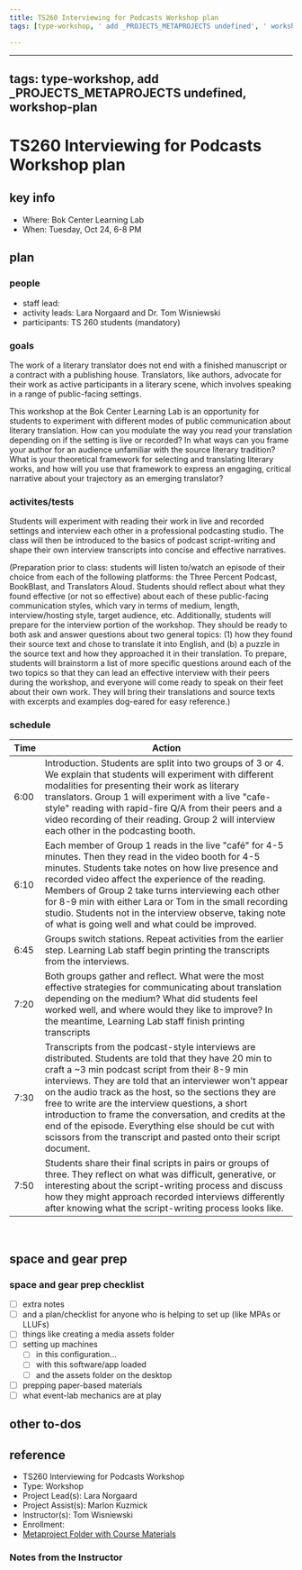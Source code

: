 ```yaml
---
title: TS260 Interviewing for Podcasts Workshop plan
tags: [type-workshop, ' add _PROJECTS_METAPROJECTS undefined', ' workshop-plan']

---
```


---
tags: type-workshop, add _PROJECTS_METAPROJECTS undefined, workshop-plan
---


# TS260 Interviewing for Podcasts Workshop plan

## key info
- Where: Bok Center Learning Lab
- When: Tuesday, Oct 24, 6-8 PM

## plan

### people
* staff lead:
* activity leads: Lara Norgaard and Dr. Tom Wisniewski
* participants: TS 260 students (mandatory)
### goals

The work of a literary translator does not end with a finished manuscript or a contract with a publishing house. Translators, like authors, advocate for their work as active participants in a literary scene, which involves speaking in a range of public-facing settings. 

This workshop at the Bok Center Learning Lab is an opportunity for students to experiment with different modes of public communication about literary translation. How can you modulate the way you read your translation depending on if the setting is live or recorded? In what ways can you frame your author for an audience unfamiliar with the source literary tradition? What is your theoretical framework for selecting and translating literary works, and how will you use that framework to express an engaging, critical narrative about your trajectory as an emerging translator?

### activites/tests

Students will experiment with reading their work in live and recorded settings and interview each other in a professional podcasting studio. The class will then be introduced to the basics of podcast script-writing and shape their own interview transcripts into concise and effective narratives.

(Preparation prior to class: students will listen to/watch an episode of their choice from each of the following platforms: the Three Percent Podcast, BookBlast, and Translators Aloud. Students should reflect about what they found effective (or not so effective) about each of these public-facing communication styles, which vary in terms of medium, length, interview/hosting style, target audience, etc. Additionally, students will prepare for the interview portion of the workshop. They should be ready to both ask and answer questions about two general topics: (1) how they found their source text and chose to translate it into English, and (b) a puzzle in the source text and how they approached it in their translation. To prepare, students will brainstorm a list of more specific questions around each of the two topics so that they can lead an effective interview with their peers during the workshop, and everyone will come ready to speak on their feet about their own work. They will  bring their translations and source texts with excerpts and examples dog-eared for easy reference.)

### schedule

| Time | Action |  
| -------- | -------- | 
| 6:00     |  Introduction. Students are split into two groups of 3 or 4. We explain that students will experiment with different modalities for presenting their work as literary translators. Group 1 will experiment with a live "cafe-style" reading with rapid-fire Q/A from their peers and a video recording of their reading. Group 2 will interview each other in the podcasting booth. | 
| 6:10     |  Each member of Group 1 reads in the live "café" for 4-5 minutes. Then they read in the video booth for 4-5 minutes. Students take notes on how live presence and recorded video affect the experience of the reading. Members of Group 2 take turns interviewing each other for 8-9 min with either Lara or Tom in the small recording studio. Students not in the interview observe, taking note of what is going well and what could be improved. | 
| 6:45     |  Groups switch stations. Repeat activities from the earlier step. Learning Lab staff begin printing the transcripts from the interviews.   | 
| 7:20     |  Both groups gather and reflect. What were the most effective strategies for communicating about translation depending on the medium? What did students feel worked well, and where would they like to improve? In the meantime, Learning Lab staff finish printing transcripts|
| 7:30     |  Transcripts from the podcast-style interviews are distributed. Students are told that they have 20 min to craft a ~3 min podcast script from their 8-9 min interviews. They are told that an interviewer won't appear on the audio track as the host, so the sections they are free to write are the interview questions, a short introduction to frame the conversation, and credits at the end of the episode. Everything else should be cut with scissors from the transcript and pasted onto their script document. 
|7:50     |  Students share their final scripts in pairs or groups of three. They reflect on what was difficult, generative, or interesting about the script-writing process and discuss how they might approach recorded interviews differently after knowing what the script-writing process looks like.
 
## space and gear prep

### space and gear prep checklist
- [ ] extra notes
- [ ] and a plan/checklist for anyone who is helping to set up (like MPAs or LLUFs)
- [ ] things like creating a media assets folder
- [ ] setting up machines 
    - [ ] in this configuration...
    - [ ] with this software/app loaded
    - [ ] and the assets folder on the desktop
- [ ] prepping paper-based materials
- [ ] what event-lab mechanics are at play 

## other to-dos

## reference
* TS260 Interviewing for Podcasts Workshop
* Type: Workshop
* Project Lead(s): Lara Norgaard
* Project Assist(s): Marlon Kuzmick
* Instructor(s): Tom Wisniewski
* Enrollment: 
* [Metaproject Folder with Course Materials](https://drive.google.com/drive/folders/1M-4fAU-lJPAz2LCBnCrm6Z73vSjNpip2?usp=drive_link)
### Notes from the Instructor

